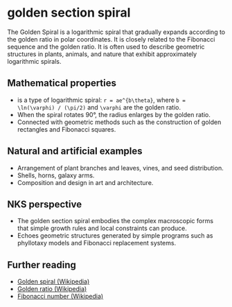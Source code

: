 # golden section spiral

The Golden Spiral is a logarithmic spiral that gradually expands according to the golden ratio in polar coordinates. It is closely related to the Fibonacci sequence and the golden ratio. It is often used to describe geometric structures in plants, animals, and nature that exhibit approximately logarithmic spirals.

## Mathematical properties
- is a type of logarithmic spiral: `r = ae^{b\theta}`, where `b = \ln(\varphi) / (\pi/2)` and `\varphi` are the golden ratio.
- When the spiral rotates 90°, the radius enlarges by the golden ratio.
- Connected with geometric methods such as the construction of golden rectangles and Fibonacci squares.

## Natural and artificial examples
- Arrangement of plant branches and leaves, vines, and seed distribution.
- Shells, horns, galaxy arms.
- Composition and design in art and architecture.

## NKS perspective
- The golden section spiral embodies the complex macroscopic forms that simple growth rules and local constraints can produce.
- Echoes geometric structures generated by simple programs such as phyllotaxy models and Fibonacci replacement systems.

## Further reading
- [Golden spiral (Wikipedia)](https://en.wikipedia.org/wiki/Golden_spiral)
- [Golden ratio (Wikipedia)](https://en.wikipedia.org/wiki/Golden_ratio)
- [Fibonacci number (Wikipedia)](https://en.wikipedia.org/wiki/Fibonacci_number)